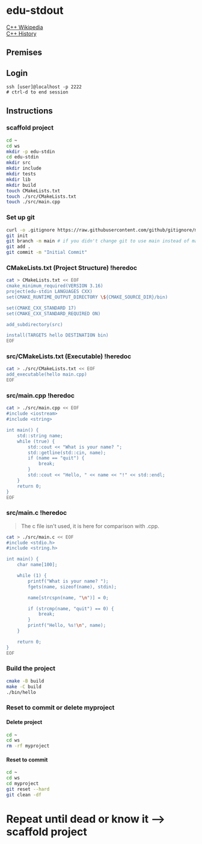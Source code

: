 # edu-stdout

[C++ Wikipedia](https://en.wikipedia.org/wiki/C%2B%2B)  
[C++ History](https://en.cppreference.com/w/cpp/language/history)

## Premises

## Login

```
ssh [user]@localhost -p 2222
# ctrl-d to end session
```

## Instructions

### scaffold project

```bash
cd ~
cd ws
mkdir -p edu-stdin
cd edu-stdin
mkdir src
mkdir include
mkdir tests
mkdir lib
mkdir build
touch CMakeLists.txt
touch ./src/CMakeLists.txt
touch ./src/main.cpp
```

### Set up git

```bash
curl -o .gitignore https://raw.githubusercontent.com/github/gitignore/main/C%2B%2B.gitignore
git init
git branch -m main # if you didn't change git to use main instead of maste
git add .
git commit -m "Initial Commit"
```

### CMakeLists.txt (Project Structure) !heredoc

```bash
cat > CMakeLists.txt << EOF
cmake_minimum_required(VERSION 3.16)
project(edu-stdin LANGUAGES CXX)
set(CMAKE_RUNTIME_OUTPUT_DIRECTORY \${CMAKE_SOURCE_DIR}/bin)

set(CMAKE_CXX_STANDARD 17)
set(CMAKE_CXX_STANDARD_REQUIRED ON)

add_subdirectory(src)

install(TARGETS hello DESTINATION bin)
EOF
```

### src/CMakeLists.txt (Executable) !heredoc

```bash
cat > ./src/CMakeLists.txt << EOF
add_executable(hello main.cpp)
EOF
```

### src/main.cpp !heredoc

```bash
cat > ./src/main.cpp << EOF
#include <iostream>
#include <string>

int main() {
    std::string name;
    while (true) {
        std::cout << "What is your name? ";
        std::getline(std::cin, name);
        if (name == "quit") {
            break;
        }
        std::cout << "Hello, " << name << "!" << std::endl;
    }
    return 0;
}
EOF
```

### src/main.c !heredoc

> The c file isn't used, it is here for comparison with .cpp.

```bash
cat > ./src/main.c << EOF
#include <stdio.h>
#include <string.h>

int main() {
    char name[100];

    while (1) {
        printf("What is your name? ");
        fgets(name, sizeof(name), stdin);

        name[strcspn(name, "\n")] = 0;

        if (strcmp(name, "quit") == 0) {
            break;
        }
        printf("Hello, %s!\n", name);
    }

    return 0;
}
EOF
```

### Build the project

```bash
cmake -B build
make -C build
./bin/hello
```

### Reset to commit or delete myproject

#### Delete project
```bash
cd ~
cd ws
rm -rf myproject
```

#### Reset to commit
```bash
cd ~
cd ws
cd myproject
git reset --hard
git clean -df
```

# Repeat until dead or know it --> scaffold project
